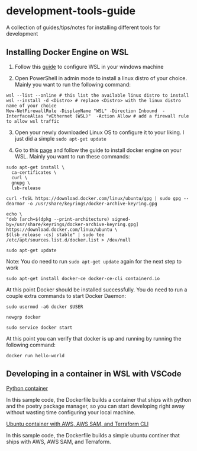 # development-tools-guide
A collection of guides/tips/notes for installing different tools for development

## Installing Docker Engine on WSL

1. Follow this [guide](https://docs.microsoft.com/en-us/windows/wsl/install) to configure WSL in your windows machine

2. Open PowerShell in admin mode to install a linux distro of your choice. Mainly you want to run the following command:

```
wsl --list --online # this list the available linux distro to install
wsl --install -d <Distro> # replace <Distro> with the linux distro name of your choice
New-NetFirewallRule -DisplayName "WSL" -Direction Inbound  -InterfaceAlias "vEthernet (WSL)"  -Action Allow # add a firewall rule to allow wsl traffic 
```

3. Open your newly downloaded Linux OS to configure it to your liking. I just did a simple `sudo apt-get update`

3. Go to this [page](https://docs.docker.com/engine/install/) and follow the guide to install docker engine on your WSL. Mainly you want to run these commands:

```
sudo apt-get install \
  ca-certificates \
  curl \
  gnupg \
  lsb-release

```

```
curl -fsSL https://download.docker.com/linux/ubuntu/gpg | sudo gpg --dearmor -o /usr/share/keyrings/docker-archive-keyring.gpg
```

```
echo \
"deb [arch=$(dpkg --print-architecture) signed-by=/usr/share/keyrings/docker-archive-keyring.gpg] https://download.docker.com/linux/ubuntu \
$(lsb_release -cs) stable" | sudo tee /etc/apt/sources.list.d/docker.list > /dev/null
```

```
sudo apt-get update 
```
Note: You do need to run `sudo apt-get update` again for the next step to work

```
sudo apt-get install docker-ce docker-ce-cli containerd.io
```

At this point Docker should be installed successfully. You do need to run a couple extra commands to start Docker Daemon:

```
sudo usermod -aG docker $USER
```

```
newgrp docker
```

```
sudo service docker start
```

At this point you can verify that docker is up and running by running the following command:

```
docker run hello-world
```

## Developing in a container in WSL with VSCode

[Python container](https://github.com/ricecrispy/development-tools-guide/tree/main/python-poetry-container)

In this sample code, the Dockerfile builds a container that ships with python and the poetry package manager, so you can start developing right away without wasting time configuring your local machine.

[Ubuntu container with AWS, AWS SAM, and Terraform CLI](https://github.com/ricecrispy/development-tools-guide/tree/main/aws-cli-container)

In this sample code, the Dockerfile builds a simple ubuntu continer that ships with AWS, AWS SAM, and Terraform.
